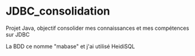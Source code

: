 # JDBC_consolidation
Projet Java, objectif consolider mes connaissances et mes compétences sur JDBC

La BDD ce nomme "mabase" et j'ai utilisé HeidiSQL
